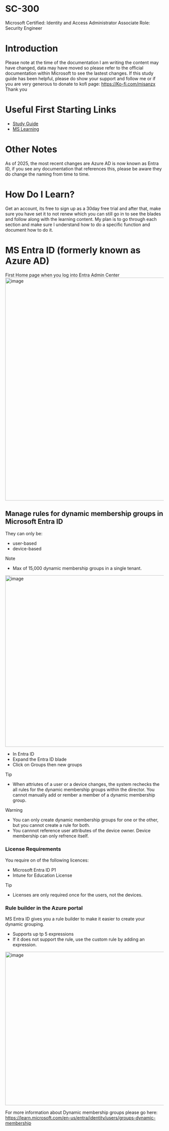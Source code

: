 # SC-300
Microsoft Certified: Identity and Access Administrator Associate
Role: Security Engineer

# Introduction
Please note at the time of the documentation I am writing the content may have changed, data may have moved so please refer to the official documentation within Microsoft to see the lastest changes. If this study guide has been helpful, please do show your support and follow me or if you are very generous to donate to kofi page: https://Ko-fi.com/misanzx Thank you

# Useful First Starting Links
- [Study Guide](https://learn.microsoft.com/en-us/credentials/certifications/resources/study-guides/sc-300)
- [MS Learning](https://learn.microsoft.com/en-us/credentials/certifications/identity-and-access-administrator/?practice-assessment-type=certification)

# Other Notes
As of 2025, the most recent changes are Azure AD is now known as Entra ID, if you see any documentation that references this, please be aware they do change the naming from time to time.

# How Do I Learn?
Get an account, its free to sign up as a 30day free trial and after that, make sure you have set it to not renew which you can still go in to see the blades and follow along with the learning content.
My plan is to go through each section and make sure I understand how to do a specific function and document how to do it.

# MS Entra ID (formerly known as Azure AD)

First Home page when you log into Entra Admin Center
<img width="1850" height="707" alt="image" src="https://github.com/user-attachments/assets/7a98f283-1d87-48a6-ac1e-a906a2455b6c" />


## Manage rules for dynamic membership groups in Microsoft Entra ID
They can only be:
- user-based
- device-based
> [!Note]
> - Max of 15,000 dynamic membership groups in a single tenant.

<img width="688" height="544" alt="image" src="https://github.com/user-attachments/assets/1c834cc3-5395-46f8-9956-5a8b3f898869" />

- In Entra ID
- Expand the Entra ID blade
- Click on Groups then new groups

> [!Tip]
> - When attriutes of a user or a device changes, the system rechecks the all rules for the dynamic membership groups within the director. You cannot manually add or rember a member of a dynamic membership group.

> [!Warning]
> - You can only create dynamic membership groups for one or the other, but you cannot create a rule for both.
> - You cannnot reference user attributes of the device owner. Device membership can only refrence itself.


### License Requirements
You require on of the following licences:
- Microsoft Entra ID P1
- Intune for Education License

> [!Tip]
> - Licenses are only required once for the users, not the devices.


### Rule builder in the Azure portal
MS Entra ID gives you a rule builder to make it easier to create your dynamic grouping.
- Supports up tp 5 expressions
- If it does not support the rule, use the custom rule by adding an expression.
<img width="839" height="487" alt="image" src="https://github.com/user-attachments/assets/609a8d04-853d-4e49-893d-7b40ff4c90f7" />

For more information about Dynamic membership groups please go here: https://learn.microsoft.com/en-us/entra/identity/users/groups-dynamic-membership
